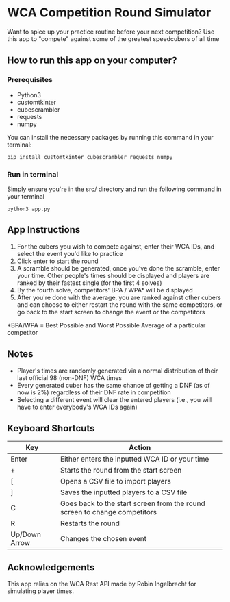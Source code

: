 # WCA Competition Round Simulator

Want to spice up your practice routine before your next competition? Use this app to "compete" against some of the greatest speedcubers of all time

## How to run this app on your computer?

### Prerequisites

- Python3
- customtkinter
- cubescrambler
- requests
- numpy

You can install the necessary packages by running this command in your terminal:

`pip install customtkinter cubescrambler requests numpy`

### Run in terminal

Simply ensure you're in the src/ directory and  run the following command in your terminal

`python3 app.py`

## App Instructions

1. For the cubers you wish to compete against, enter their WCA IDs, and select the event you'd like to practice
2. Click enter to start the round
3. A scramble should be generated, once you've done the scramble, enter your time. Other people's times should be displayed and players are ranked by their fastest single (for the first 4 solves)
4. By the fourth solve, competitors' BPA / WPA* will be displayed
5. After you're done with the average, you are ranked against other cubers and can choose to either restart the round with the same competitors, or go back to the start screen to change the event or the competitors

*BPA/WPA = Best Possible and Worst Possible Average of a particular competitor

## Notes

- Player's times are randomly generated via a normal distribution of their last official 98 (non-DNF) WCA times
- Every generated cuber has the same chance of getting a DNF (as of now is 2%) regardless of their DNF rate in competition
- Selecting a different event will clear the entered players (i.e., you will have to enter everybody's WCA IDs again)

## Keyboard Shortcuts

| Key   | Action    |
|--------------- | --------------- |
| Enter   | Either enters the inputted WCA ID or your time   |
| +   | Starts the round from the start screen  |
| [ | Opens a CSV file to import players|
| ] | Saves the inputted players to a CSV file |
| C  | Goes back to the start screen from the round screen to change competitors|
| R | Restarts the round   |
| Up/Down Arrow | Changes the chosen event |

## Acknowledgements

This app relies on the WCA Rest API made by Robin Ingelbrecht for simulating player times.
